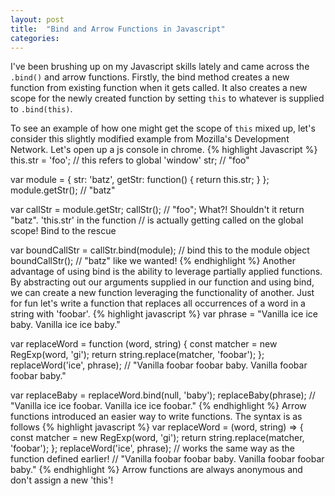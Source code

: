 ```yaml
---
layout: post
title:  "Bind and Arrow Functions in Javascript"
categories:
---
```

I've been brushing up on my Javascript skills lately and came across the `.bind()` and arrow functions.
Firstly, the bind method creates a new function from existing function when it gets called. It also creates a new scope for the newly created function by setting `this` to whatever is supplied to `.bind(this)`.

To see an example of how one might get the scope of `this` mixed up, let's consider this slightly modified example from Mozilla's Development Network. Let's open up a js console in chrome.
{% highlight Javascript %}
this.str = 'foo'; // this refers to global 'window'
str;
// "foo"

var module = {
  str: 'batz',
  getStr: function() { return this.str; }
};
module.getStr();
// "batz"

var  callStr = module.getStr;
callStr();
// "foo"; What?! Shouldn't it return "batz". 'this.str' in the function
// is actually getting called on the global scope! Bind to the rescue

var boundCallStr = callStr.bind(module); // bind this to the module object
boundCallStr();
// "batz" like we wanted!
{% endhighlight %}
Another advantage of using bind is the ability to leverage partially applied functions. By abstracting out our arguments supplied in our function and using bind, we can create a new function leveraging the functionality of another. Just for fun let's write a function that replaces all occurrences of a word in a string with 'foobar'.
{% highlight javascript %}
var phrase = "Vanilla ice ice baby. Vanilla ice ice baby."

var replaceWord = function (word, string) {
  const matcher = new RegExp(word, 'gi');
  return string.replace(matcher, 'foobar');
};
replaceWord('ice', phrase);
// "Vanilla foobar foobar baby. Vanilla foobar foobar baby."

var replaceBaby = replaceWord.bind(null, 'baby');
replaceBaby(phrase);
// "Vanilla ice ice foobar. Vanilla ice ice foobar."
{% endhighlight %}
Arrow functions introduced an easier way to write functions. The syntax is as follows
{% highlight javascript %}
var replaceWord = (word, string) => {
  const matcher = new RegExp(word, 'gi');
  return string.replace(matcher, 'foobar');
};
replaceWord('ice', phrase); // works the same way as the function defined earlier!
// "Vanilla foobar foobar baby. Vanilla foobar foobar baby."
{% endhighlight %}
Arrow functions are always anonymous and don't assign a new 'this'!
